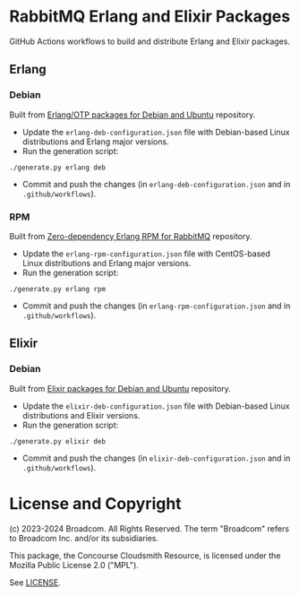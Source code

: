 # RabbitMQ Erlang and Elixir Packages

GitHub Actions workflows to build and distribute Erlang and Elixir packages.

## Erlang

### Debian

Built from [Erlang/OTP packages for Debian and Ubuntu](https://github.com/rabbitmq/erlang-debian-package) repository.

* Update the `erlang-deb-configuration.json` file with Debian-based Linux distributions and Erlang major versions. 
* Run the generation script:
```shell
./generate.py erlang deb
```
* Commit and push the changes (in `erlang-deb-configuration.json` and in `.github/workflows`).

### RPM

Built from [Zero-dependency Erlang RPM for RabbitMQ](https://github.com/rabbitmq/erlang-rpm) repository.

* Update the `erlang-rpm-configuration.json` file with CentOS-based Linux distributions and Erlang major versions. 
* Run the generation script:
```shell
./generate.py erlang rpm
```
* Commit and push the changes (in `erlang-rpm-configuration.json` and in `.github/workflows`).

## Elixir

### Debian

Built from [Elixir packages for Debian and Ubuntu](https://github.com/rabbitmq/elixir-debian-package) repository.

* Update the `elixir-deb-configuration.json` file with Debian-based Linux distributions and Elixir versions. 
* Run the generation script:
```shell
./generate.py elixir deb
```
* Commit and push the changes (in `elixir-deb-configuration.json` and in `.github/workflows`).

# License and Copyright

(c) 2023-2024 Broadcom. All Rights Reserved.
The term "Broadcom" refers to Broadcom Inc. and/or its subsidiaries.

This package, the Concourse Cloudsmith Resource, is licensed
under the Mozilla Public License 2.0 ("MPL").

See [LICENSE](./LICENSE).
